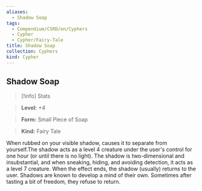 ```yaml
---
aliases:
  - Shadow Soap
tags:
  - Compendium/CSRD/en/Cyphers
  - Cypher
  - Cypher/Fairy-Tale
title: Shadow Soap
collection: Cyphers
kind: Cypher
---
```

## Shadow Soap    
>[!info] Stats    
> **Level:** +4    
> **Form:** Small Piece of Soap    
> **Kind:** Fairy Tale  
    
When rubbed on your visible shadow, causes it to separate from yourself.The shadow acts as a level 4 creature under the user's control for one hour (or until there is no light). The shadow is two-dimensional and insubstantial, and when sneaking, hiding, and avoiding detection, it acts as a level 7 creature. When the effect ends, the shadow (usually) returns to the user. Shadows are known to develop a mind of their own. Sometimes after tasting a bit of freedom, they refuse to return.